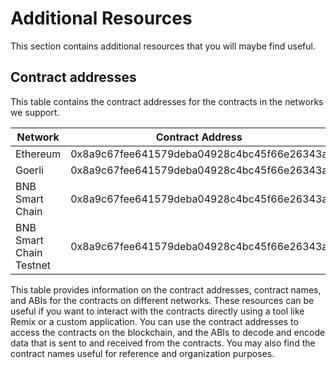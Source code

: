 # Additional Resources

This section contains additional resources that you will maybe find useful.

## Contract addresses

This table contains the contract addresses for the contracts in the networks we support.

| Network | Contract Address | ABI |
| ------- | ---------------- | --- |
| Ethereum | 0x8a9c67fee641579deba04928c4bc45f66e26343a | [ABI](https://qwe.qwe) |
| Goerli | 0x8a9c67fee641579deba04928c4bc45f66e26343a | [ABI](https://qwe.qwe) |
| BNB Smart Chain | 0x8a9c67fee641579deba04928c4bc45f66e26343a | [ABI](https://qwe.qwe) |
| BNB Smart Chain Testnet | 0x8a9c67fee641579deba04928c4bc45f66e26343a | [ABI](https://qwe.qwe) |

This table provides information on the contract addresses, contract names, and ABIs for the contracts on different networks. These resources can be useful if you want to interact with the contracts directly using a tool like Remix or a custom application. You can use the contract addresses to access the contracts on the blockchain, and the ABIs to decode and encode data that is sent to and received from the contracts. You may also find the contract names useful for reference and organization purposes.
